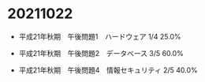 # 20211022

- 平成21年秋期　午後問題1　ハードウェア
1/4 25.0%

- 平成21年秋期　午後問題2　データベース
3/5 60.0%

- 平成21年秋期　午後問題4　情報セキュリティ
2/5 40.0%
